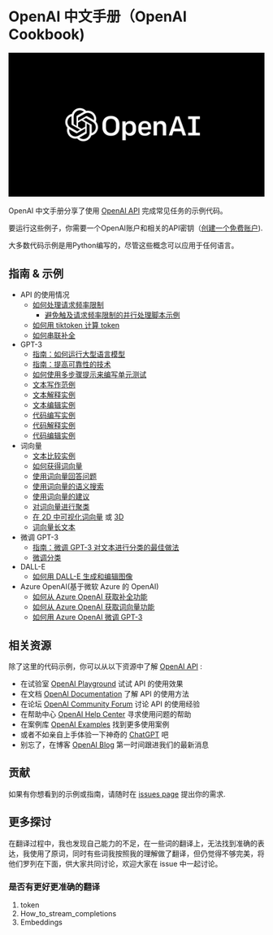 

# OpenAI 中文手册（OpenAI Cookbook)

![openai-logo](https://raw.githubusercontent.com/imcda/openai-cookbook-zh-cn/main/images/OpenAI_Logo.png)

OpenAI 中文手册分享了使用 [OpenAI API] 完成常见任务的示例代码。

要运行这些例子，你需要一个OpenAI账户和相关的API密钥（[创建一个免费账户][API Signup]).

大多数代码示例是用Python编写的，尽管这些概念可以应用于任何语言。

## 指南 & 示例

* API 的使用情况
  * [如何处理请求频率限制](examples/How_to_handle_rate_limits.ipynb)
    * [避免触及请求频率限制的并行处理脚本示例](examples/api_request_parallel_processor.py)
  * [如何用 tiktoken 计算 token](examples/How_to_count_tokens_with_tiktoken.ipynb)
  * [如何串联补全](examples/How_to_stream_completions.ipynb)
* GPT-3
  * [指南：如何运行大型语言模型](how_to_work_with_large_language_models.md)
  * [指南：提高可靠性的技术](techniques_to_improve_reliability.md)
  * [如何使用多步骤提示来编写单元测试](examples/Unit_test_writing_using_a_multi-step_prompt.ipynb)
  * [文本写作范例](text_writing_examples.md)
  * [文本解释实例](text_explanation_examples.md)
  * [文本编辑实例](text_editing_examples.md)
  * [代码编写实例](code_writing_examples.md)
  * [代码解释实例](code_explanation_examples.md)
  * [代码编辑实例](code_editing_examples.md)
* 词向量
  * [文本比较实例](text_comparison_examples.md)
  * [如何获得词向量](examples/Get_embeddings.ipynb)
  * [使用词向量回答问题](examples/Question_answering_using_embeddings.ipynb)
  * [使用词向量的语义搜索](examples/Semantic_text_search_using_embeddings.ipynb)
  * [使用词向量的建议](examples/Recommendation_using_embeddings.ipynb)
  * [对词向量进行聚类](examples/Clustering.ipynb)
  * [在 2D 中可视化词向量](examples/Visualizing_embeddings_in_2D.ipynb) 或 [3D](examples/Visualizing_embeddings_in_3D.ipynb)
  * [词向量长文本](examples/Embedding_long_inputs.ipynb)
* 微调 GPT-3
  * [指南：微调 GPT-3 对文本进行分类的最佳做法](https://docs.google.com/document/d/1rqj7dkuvl7Byd5KQPUJRxc19BJt8wo0yHNwK84KfU3Q/edit)
  * [微调分类](examples/Fine-tuned_classification.ipynb)
* DALL-E
  * [如何用 DALL-E 生成和编辑图像](examples/dalle/Image_generations_edits_and_variations_with_DALL-E.ipynb)
* Azure OpenAI(基于微软 Azure 的 OpenAI)
  * [如何从 Azure OpenAI 获取补全功能](examples/azure/completions.ipynb)
  * [如何从 Azure OpenAI 获取词向量功能](examples/azure/embeddings.ipynb)
  * [如何用 Azure OpenAI 微调 GPT-3](examples/azure/finetuning.ipynb)

## 相关资源

除了这里的代码示例，你可以从以下资源中了解 [OpenAI API] :

* 在试验室 [OpenAI Playground] 试试 API 的使用效果
* 在文档 [OpenAI Documentation] 了解 API 的使用方法
* 在论坛 [OpenAI Community Forum] 讨论 API 的使用经验
* 在帮助中心 [OpenAI Help Center] 寻求使用问题的帮助
* 在案例库 [OpenAI Examples] 找到更多使用案例
* 或者不如亲自上手体验一下神奇的 [ChatGPT] 吧
* 别忘了，在博客 [OpenAI Blog] 第一时间跟进我们的最新消息

## 贡献

如果有你想看到的示例或指南，请随时在 [issues page] 提出你的需求.

[ChatGPT]: https://chat.openai.com/
[OpenAI API]: https://openai.com/api/
[API Signup]: https://beta.openai.com/signup
[OpenAI Playground]: https://beta.openai.com/playground
[OpenAI Documentation]: https://beta.openai.com/docs/introduction
[OpenAI Community Forum]: https://community.openai.com/top?period=monthly
[OpenAI Help Center]: https://help.openai.com/en/
[OpenAI Examples]: https://beta.openai.com/examples
[OpenAI Blog]: https://openai.com/blog/
[issues page]: https://github.com/openai/openai-cookbook/issues

## 更多探讨

在翻译过程中，我也发现自己能力的不足，在一些词的翻译上，无法找到准确的表达，我使用了原词，同时有些词我按照我的理解做了翻译，但仍觉得不够完美，将他们罗列在下面，供大家共同讨论，欢迎大家在 issue 中一起讨论。

### 是否有更好更准确的翻译
1. token
2. How_to_stream_completions
3. Embeddings